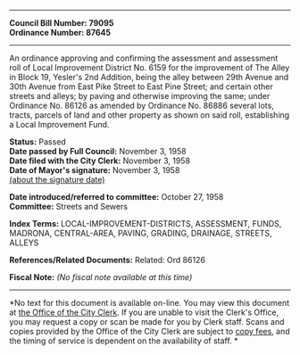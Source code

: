 * * * * *  
  
**Council Bill Number: [](#h0)[](#h2)79095**   
**Ordinance Number: 87645**  
  
* * * * *  
  
An ordinance approving and confirming the assessment and assessment roll of Local Improvement District No. 6159 for the improvement of The Alley in Block 19, Yesler's 2nd Addition, being the alley between 29th Avenue and 30th Avenue from East Pike Street to East Pine Street; and certain other streets and alleys; by paving and otherwise improving the same; under Ordinance No. 86126 as amended by Ordinance No. 86886 several lots, tracts, parcels of land and other property as shown on said roll, establishing a Local Improvement Fund.  
  
**Status:** Passed   
**Date passed by Full Council:** November 3, 1958   
**Date filed with the City Clerk:** November 3, 1958   
**Date of Mayor's signature:** November 3, 1958   
[(about the signature date)](/~public/approvaldate.htm)   
  
  
**Date introduced/referred to committee:** October 27, 1958   
**Committee:** Streets and Sewers   
  
**Index Terms:** LOCAL-IMPROVEMENT-DISTRICTS, ASSESSMENT, FUNDS, MADRONA, CENTRAL-AREA, PAVING, GRADING, DRAINAGE, STREETS, ALLEYS  
  
**References/Related Documents:** Related: Ord 86126  
  
**Fiscal Note:** *(No fiscal note available at this time)*  
  
* * * * *  
  
*No text for this document is available on-line. You may view this document at [the Office of the City Clerk](http://www.seattle.gov/leg/clerk/contactUs.htm). If you are unable to visit the Clerk's Office, you may request a copy or scan be made for you by Clerk staff. Scans and copies provided by the Office of the City Clerk are subject to [copy fees](http://clerk.seattle.gov/~public/clerkfees.htm), and the timing of service is dependent on the availability of staff. *  
  
  

